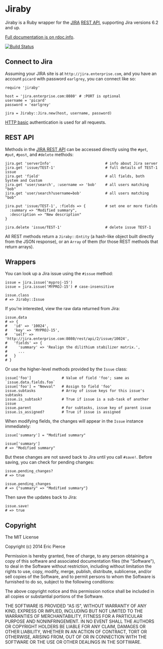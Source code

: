 Jiraby
======

Jiraby is a Ruby wrapper for the [JIRA](http://www.atlassian.com/JIRA)
[REST API](https://docs.atlassian.com/jira/REST/latest/), supporting Jira
versions 6.2 and up.

[Full documentation is on rdoc.info](http://rubydoc.info/github/a-e/jiraby/master/frames).

[![Build Status](https://secure.travis-ci.org/a-e/jiraby.png?branch=master)](http://travis-ci.org/a-e/jiraby)

Connect to Jira
---------------

Assuming your JIRA site is at `http://jira.enterprise.com`, and you have
an account `picard` with password `earlgrey`, you can connect like so:

    require 'jiraby'

    host = 'jira.enterprise.com:8080' # :PORT is optional
    username = 'picard'
    password = 'earlgrey'

    jira = Jiraby::Jira.new(host, username, password)

[HTTP basic](http://en.wikipedia.org/wiki/Basic_access_authentication)
authentication is used for all requests.


REST API
--------

Methods in the [JIRA REST API](https://docs.atlassian.com/jira/REST/6.2/) can be
accessed directly using the `#get`, `#put`, `#post`, and `#delete` methods:

    jira.get 'serverInfo'                         # info about Jira server
    jira.get 'issue/TEST-1'                       # full details of TEST-1 issue
    jira.get 'field'                              # all fields, both System and Custom
    jira.get 'user/search', :username => 'bob'    # all users matching "bob"
    jira.get 'user/search?username=bob'           # all users matching "bob"

    jira.put 'issue/TEST-1', :fields => {         # set one or more fields
      :summary => "Modified summary",
      :description => "New description"
    }

    jira.delete 'issue/TEST-1'                    # delete issue TEST-1

All REST methods return a `Jiraby::Entity` (a hash-like object built directly from
the JSON response), or an `Array` of them (for those REST methods that return arrays).


Wrappers
--------

You can look up a Jira issue using the `#issue` method:

    issue = jira.issue('myproj-15')
    issue = jira.issue('MYPROJ-15') # case-insensitive

    issue.class
    # => Jiraby::Issue

If you're interested, view the raw data returned from Jira:

    issue.data
    # => {
    #   'id' => '10024',
    #   'key' => 'MYPROJ-15',
    #   'self' => 'http://jira.enterprise.com:8080/rest/api/2/issue/10024',
    #   'fields' => {
    #     'summary' => 'Realign the dilithium stabilizer matrix.',
    #     ...
    #   }
    # }

Or use the higher-level methods provided by the `Issue` class:

    issue['foo']              # Value of field 'foo'; same as `issue.data.fields.foo`
    issue['foo'] = "Newval"   # Assign to field 'foo'
    issue.subtasks            # Array of issue keys for this issue's subtasks
    issue.is_subtask?         # True if issue is a sub-task of another issue
    issue.parent              # For subtasks, issue key of parent issue
    issue.is_assigned?        # True if issue is assigned

When modifying fields, the changes will appear in the `Issue` instance immediately:

    issue['summary'] = "Modified summary"

    issue['summary']
    # => "Modified summary"

But these changes are not saved back to Jira until you call `#save!`. Before
saving, you can check for pending changes:

    issue.pending_changes?
    # => true

    issue.pending_changes
    # => {"summary" => "Modified summary"}

Then save the updates back to Jira:

    issue.save!
    # => true


Copyright
---------

The MIT License

Copyright (c) 2014 Eric Pierce

Permission is hereby granted, free of charge, to any person obtaining
a copy of this software and associated documentation files (the
"Software"), to deal in the Software without restriction, including
without limitation the rights to use, copy, modify, merge, publish,
distribute, sublicense, and/or sell copies of the Software, and to
permit persons to whom the Software is furnished to do so, subject to
the following conditions:

The above copyright notice and this permission notice shall be
included in all copies or substantial portions of the Software.

THE SOFTWARE IS PROVIDED "AS IS", WITHOUT WARRANTY OF ANY KIND,
EXPRESS OR IMPLIED, INCLUDING BUT NOT LIMITED TO THE WARRANTIES OF
MERCHANTABILITY, FITNESS FOR A PARTICULAR PURPOSE AND
NONINFRINGEMENT. IN NO EVENT SHALL THE AUTHORS OR COPYRIGHT HOLDERS BE
LIABLE FOR ANY CLAIM, DAMAGES OR OTHER LIABILITY, WHETHER IN AN ACTION
OF CONTRACT, TORT OR OTHERWISE, ARISING FROM, OUT OF OR IN CONNECTION
WITH THE SOFTWARE OR THE USE OR OTHER DEALINGS IN THE SOFTWARE.

